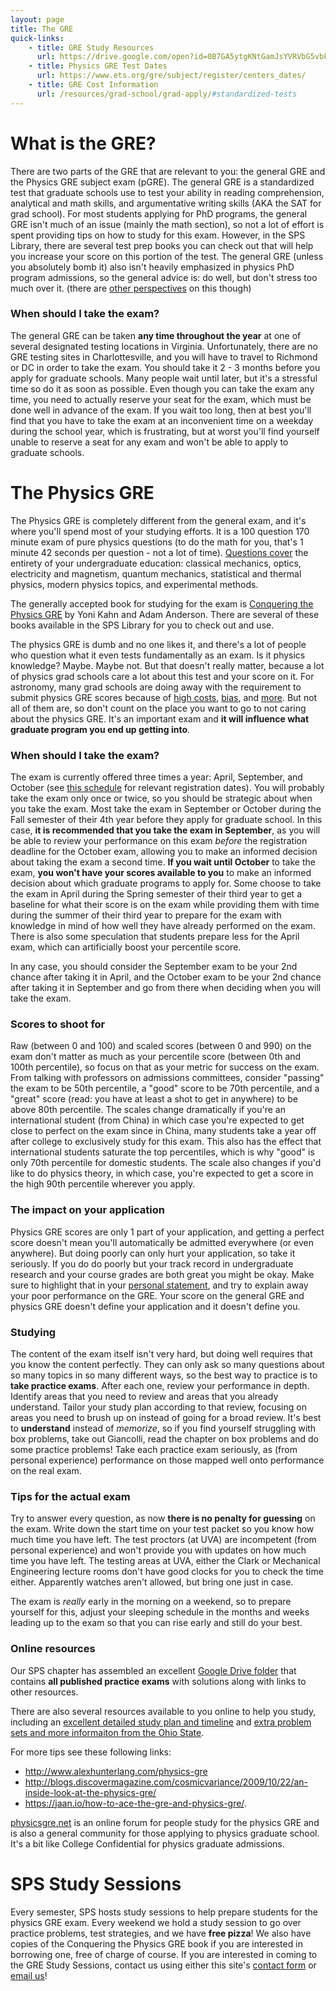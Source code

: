 ```yaml
---
layout: page
title: The GRE 
quick-links:
    - title: GRE Study Resources
      url: https://drive.google.com/open?id=0B7GA5ytgKNtGamJsYVRVbG5vbFE
    - title: Physics GRE Test Dates
      url: https://www.ets.org/gre/subject/register/centers_dates/
    - title: GRE Cost Information
      url: /resources/grad-school/grad-apply/#standardized-tests
---
```


# What is the GRE?

There are two parts of the GRE that are relevant to you: the general GRE and the Physics GRE subject exam (pGRE). The general GRE is a standardized test that graduate schools use to test your ability in reading comprehension, analytical and math skills, and argumentative writing skills (AKA the SAT for grad school). For most students applying for PhD programs, the general GRE isn't much of an issue (mainly the math section), so not a lot of effort is spent providing tips on how to study for this exam. However, in the SPS Library, there are several test prep books you can check out that will help you increase your score on this portion of the test. The general GRE (unless you absolutely bomb it) also isn't heavily emphasized in physics PhD program admissions, so the general advice is: do well, but don't stress too much over it. (there are [other perspectives](https://astrobites.org/2012/09/18/the-verbal-gre-dirty-secrets-on-its-role-in-grad-school-admission/) on this though)

### When should I take the exam?

The general GRE can be taken **any time throughout the year** at one of several designated testing locations in Virginia. Unfortunately, there are no GRE testing sites in Charlottesville, and you will have to travel to Richmond or DC in order to take the exam. You should take it 2 - 3 months before you apply for graduate schools. Many people wait until later, but it's a stressful time so do it as soon as possible. Even though you can take the exam any time, you need to actually reserve your seat for the exam, which must be done well in advance of the exam. If you wait too long, then at best you'll find that you have to take the exam at an inconvenient time on a weekday during the school year, which is frustrating, but at worst you'll find yourself unable to reserve a seat for any exam and won't be able to apply to graduate schools.

# The Physics GRE

The Physics GRE is completely different from the general exam, and it's where you'll spend most of your studying efforts. It is a 100 question 170 minute exam of pure physics questions (to do the math for you, that's 1 minute 42 seconds per question - not a lot of time). [Questions cover](https://www.ets.org/gre/subject/about/content/physics) the entirety of your undergraduate education: classical mechanics, optics, electricity and magnetism, quantum mechanics, statistical and thermal physics, modern physics topics, and experimental methods.

The generally accepted book for studying for the exam is [Conquering the Physics GRE](https://www.amazon.com/Conquering-Physics-GRE-Yoni-Kahn/dp/1108409563) by Yoni Kahn and Adam Anderson. There are several of these books available in the SPS Library for you to check out and use.

The physics GRE is dumb and no one likes it, and there's a lot of people who question what it even tests fundamentally as an exam. Is it physics knowledge? Maybe. Maybe not. But that doesn't really matter, because a lot of physics grad schools care a lot about this test and your score on it. For astronomy, many grad schools are doing away with the requirement to submit physics GRE scores because of [high costs](/resources/grad-school/grad-apply/#standardized-tests), [bias](https://www.nature.com/naturejobs/science/articles/10.1038/nj7504-303a), and [more](http://www.takepart.com/article/2015/11/07/gre-bias/). But not all of them are, so don't count on the place you want to go to not caring about the physics GRE. It's an important exam and **it will influence what graduate program you end up getting into**.

### When should I take the exam?

The exam is currently offered three times a year: April, September, and October (see [this schedule](https://www.ets.org/gre/subject/register/centers_dates/) for relevant registration dates). You will probably take the exam only once or twice, so you should be strategic about when you take the exam. Most take the exam in September or October during the Fall semester of their 4th year before they apply for graduate school. In this case, **it is recommended that you take the exam in September**, as you will be able to review your performance on this exam *before* the registration deadline for the October exam, allowing you to make an informed decision about taking the exam a second time. **If you wait until October** to take the exam, **you won't have your scores available to you** to make an informed decision about which graduate programs to apply for. Some choose to take the exam in April during the Spring semester of their third year to get a baseline for what their score is on the exam while providing them with time during the summer of their third year to prepare for the exam with knowledge in mind of how well they have already performed on the exam. There is also some speculation that students prepare less for the April exam, which can artificially boost your percentile score. 

In any case, you should consider the September exam to be your 2nd chance after taking it in April, and the October exam to be your 2nd chance after taking it in September and go from there when deciding when you will take the exam.

### Scores to shoot for

Raw (between 0 and 100) and scaled scores (between 0 and 990) on the exam don't matter as much as your percentile score (between 0th and 100th percentile), so focus on that as your metric for success on the exam. From talking with professors on admissions committees, consider "passing" the exam to be 50th percentile, a "good" score to be 70th percentile, and a "great" score (read: you have at least a shot to get in anywhere) to be above 80th percentile. The scales change dramatically if you're an international student (from China) in which case you're expected to get close to perfect on the exam since in China, many students take a year off after college to exclusively study for this exam. This also has the effect that international students saturate the top percentiles, which is why "good" is only 70th percentile for domestic students. The scale also changes if you'd like to do physics theory, in which case, you're expected to get a score in the high 90th percentile wherever you apply.

### The impact on your application

Physics GRE scores are only 1 part of your application, and getting a perfect score doesn't mean you'll automatically be admitted everywhere (or even anywhere). But doing poorly can only hurt your application, so take it seriously. If you do do poorly but your track record in undergraduate research and your course grades are both great you might be okay. Make sure to highlight that in your [personal statement](/resources/grad-school/grad-apply#statement-of-purpose--personal-statement), and try to explain away your poor performance on the GRE. Your score on the general GRE and physics GRE doesn't define your application and it doesn't define you.

### Studying

The content of the exam itself isn't very hard, but doing well requires that you know the content perfectly. They can only ask so many questions about so many topics in so many different ways, so the best way to practice is to **take practice exams**. After each one, review your performance in depth. Identify areas that you need to review and areas that you already understand. Tailor your study plan according to that review, focusing on areas you need to brush up on instead of going for a broad review. It's best to **understand** instead of *memorize*, so if you find yourself struggling with box problems, take out Giancolli, read the chapter on box problems and do some practice problems! Take each practice exam seriously, as (from personal experience) performance on those mapped well onto performance on the real exam.

### Tips for the actual exam

Try to answer every question, as now **there is no penalty for guessing** on the exam. Write down the start time on your test packet so you know how much time you have left. The test proctors (at UVA) are incompetent (from personal experience) and won't provide you with updates on how much time you have left. The testing areas at UVA, either the Clark or Mechanical Engineering lecture rooms don't have good clocks for you to check the time either. Apparently watches aren't allowed, but bring one just in case.

The exam is *really* early in the morning on a weekend, so to prepare yourself for this, adjust your sleeping schedule in the months and weeks leading up to the exam so that you can rise early and still do your best.

### Online resources

Our SPS chapter has assembled an excellent [Google Drive folder](https://drive.google.com/open?id=0B7GA5ytgKNtGamJsYVRVbG5vbFE) that contains **all published practice exams** with solutions along with links to other resources.

There are also several resources available to you online to help you study, including an [excellent detailed study plan and timeline](https://sites.google.com/a/uw.edu/physicsgre/home) and [extra problem sets and more informaiton from the Ohio State](https://www.physics.ohio-state.edu/undergrad/ugs_gre.php).

For more tips see these following links:
- <http://www.alexhunterlang.com/physics-gre>
- <http://blogs.discovermagazine.com/cosmicvariance/2009/10/22/an-inside-look-at-the-physics-gre/>
- <https://jaan.io/how-to-ace-the-gre-and-physics-gre/>.

[physicsgre.net](http://www.physicsgre.com/) is an online forum for people study for the physics GRE and is also a general community for those applying to physics graduate school. It's a bit like College Confidential for physics graduate admissions.

# SPS Study Sessions

Every semester, SPS hosts study sessions to help prepare students for the physics GRE exam. Every weekend we hold a study session to go over practice problems, test strategies, and we have **free pizza**! We also have copies of the Conquering the Physics GRE book if you are interested in borrowing one, free of charge of course. If you are interested in coming to the GRE Study Sessions, contact us using either this site's [contact form](/contact/) or [email us](mailto:spsatuva@gmail.com)!
